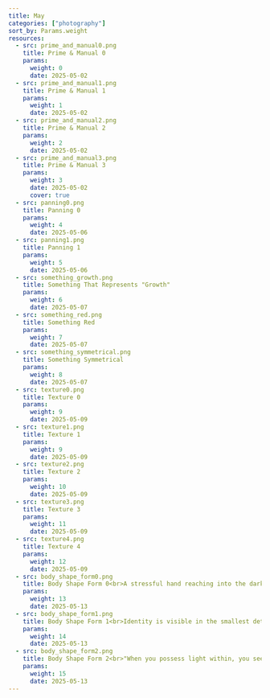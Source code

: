 ```yaml
---
title: May
categories: ["photography"]
sort_by: Params.weight
resources:
  - src: prime_and_manual0.png
    title: Prime & Manual 0
    params:
      weight: 0
      date: 2025-05-02
  - src: prime_and_manual1.png
    title: Prime & Manual 1
    params:
      weight: 1
      date: 2025-05-02
  - src: prime_and_manual2.png
    title: Prime & Manual 2
    params:
      weight: 2
      date: 2025-05-02
  - src: prime_and_manual3.png
    title: Prime & Manual 3
    params:
      weight: 3
      date: 2025-05-02
      cover: true
  - src: panning0.png
    title: Panning 0
    params:
      weight: 4
      date: 2025-05-06
  - src: panning1.png
    title: Panning 1
    params:
      weight: 5
      date: 2025-05-06
  - src: something_growth.png
    title: Something That Represents "Growth"
    params:
      weight: 6
      date: 2025-05-07
  - src: something_red.png
    title: Something Red
    params:
      weight: 7
      date: 2025-05-07
  - src: something_symmetrical.png
    title: Something Symmetrical
    params:
      weight: 8
      date: 2025-05-07
  - src: texture0.png
    title: Texture 0
    params:
      weight: 9
      date: 2025-05-09
  - src: texture1.png
    title: Texture 1
    params:
      weight: 9
      date: 2025-05-09
  - src: texture2.png
    title: Texture 2
    params:
      weight: 10
      date: 2025-05-09
  - src: texture3.png
    title: Texture 3
    params:
      weight: 11
      date: 2025-05-09
  - src: texture4.png
    title: Texture 4
    params:
      weight: 12
      date: 2025-05-09
  - src: body_shape_form0.png
    title: Body Shape Form 0<br>A stressful hand reaching into the darkness.
    params:
      weight: 13
      date: 2025-05-13
  - src: body_shape_form1.png
    title: Body Shape Form 1<br>Identity is visible in the smallest details.
    params:
      weight: 14
      date: 2025-05-13
  - src: body_shape_form2.png
    title: Body Shape Form 2<br>"When you possess light within, you see it externally." - Anaïs Nin
    params:
      weight: 15
      date: 2025-05-13
---
```


